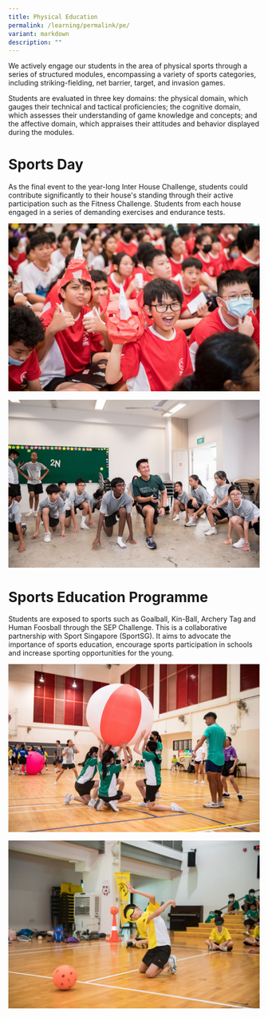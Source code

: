 ```yaml
---
title: Physical Education
permalink: /learning/permalink/pe/
variant: markdown
description: ""
---
```

We actively engage our students in the area of physical sports through a series of structured modules, encompassing a variety of sports categories, including striking-fielding, net barrier, target, and invasion games.

Students are evaluated in three key domains: the physical domain, which gauges their technical and tactical proficiencies; the cognitive domain, which assesses their understanding of game knowledge and concepts; and the affective domain, which appraises their attitudes and behavior displayed during the modules.

# Sports Day

As the final event to the year-long Inter House Challenge, students could contribute significantly to their house's standing through their active participation such as the Fitness Challenge. Students from each house engaged in a series of demanding exercises and endurance tests. 

![](/images/2023/PE/DSC_8825__3_.jpg)

![](/images/2023/PE/DSC_8667.jpg)

# Sports Education Programme

Students are exposed to sports such as Goalball, Kin-Ball, Archery Tag and Human Foosball through the SEP Challenge. This is a collaborative partnership with Sport Singapore (SportSG). It aims to advocate the importance of sports education, encourage sports participation in schools and increase sporting opportunities for the young. 

![](/images/2023/PE/DSC_8160.jpg)

![](/images/2023/PE/DSC_8566.jpg)